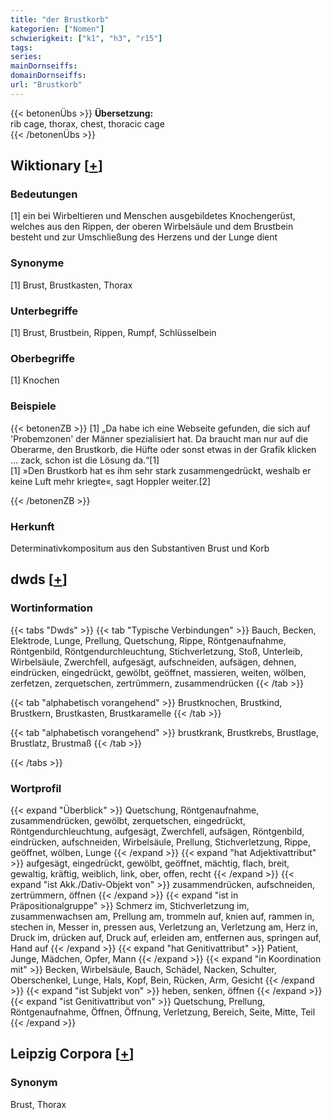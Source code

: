 ```yaml
---
title: "der Brustkorb"
kategorien: ["Nomen"]
schwierigkeit: ["k1", "h3", "r15"]
tags:
series:
mainDornseiffs:
domainDornseiffs:
url: "Brustkorb"
---
```


{{< betonenÜbs >}}
**Übersetzung:**  
rib cage, thorax, chest, thoracic cage  
{{< /betonenÜbs >}}

## Wiktionary [[+](https://de.wiktionary.org/wiki/Brustkorb)]

### Bedeutungen
[1] ein bei Wirbeltieren und Menschen ausgebildetes Knochengerüst, welches aus den Rippen, der oberen Wirbelsäule und dem Brustbein besteht und zur Umschließung des Herzens und der Lunge dient  

### Synonyme
[1] Brust, Brustkasten, Thorax  

### Unterbegriffe
[1] Brust, Brustbein, Rippen, Rumpf, Schlüsselbein  

### Oberbegriffe
[1] Knochen  

### Beispiele
{{< betonenZB >}}
[1] „Da habe ich eine Webseite gefunden, die sich auf 'Probemzonen' der Männer spezialisiert hat. Da braucht man nur auf die Oberarme, den Brustkorb, die Hüfte oder sonst etwas in der Grafik klicken … zack, schon ist die Lösung da.“[1]  
[1] »Den Brustkorb hat es ihm sehr stark zusammengedrückt, weshalb er keine Luft mehr kriegte«, sagt Hoppler weiter.[2]  

{{< /betonenZB >}}
### Herkunft
Determinativkompositum aus den Substantiven Brust und Korb  



## dwds [[+](https://www.dwds.de/wb/Brustkorb)]

### Wortinformation
{{< tabs "Dwds" >}}
{{< tab "Typische Verbindungen" >}}
Bauch, Becken, Elektrode, Lunge, Prellung, Quetschung, Rippe, Röntgenaufnahme, Röntgenbild, Röntgendurchleuchtung, Stichverletzung, Stoß, Unterleib, Wirbelsäule, Zwerchfell, aufgesägt, aufschneiden, aufsägen, dehnen, eindrücken, eingedrückt, gewölbt, geöffnet, massieren, weiten, wölben, zerfetzen, zerquetschen, zertrümmern, zusammendrücken
{{< /tab >}}

{{< tab "alphabetisch vorangehend" >}}
Brustknochen, Brustkind, Brustkern, Brustkasten, Brustkaramelle
{{< /tab >}}

{{< tab "alphabetisch vorangehend" >}}
brustkrank, Brustkrebs, Brustlage, Brustlatz, Brustmaß
{{< /tab >}}

{{< /tabs >}}

### Wortprofil
{{< expand "Überblick" >}} Quetschung, Röntgenaufnahme, zusammendrücken, gewölbt, zerquetschen, eingedrückt, Röntgendurchleuchtung, aufgesägt, Zwerchfell, aufsägen, Röntgenbild, eindrücken, aufschneiden, Wirbelsäule, Prellung, Stichverletzung, Rippe, geöffnet, wölben, Lunge {{< /expand >}}
{{< expand "hat Adjektivattribut" >}} aufgesägt, eingedrückt, gewölbt, geöffnet, mächtig, flach, breit, gewaltig, kräftig, weiblich, link, ober, offen, recht {{< /expand >}}
{{< expand "ist Akk./Dativ-Objekt von" >}} zusammendrücken, aufschneiden, zertrümmern, öffnen {{< /expand >}}
{{< expand "ist in Präpositionalgruppe" >}} Schmerz im, Stichverletzung im, zusammenwachsen am, Prellung am, trommeln auf, knien auf, rammen in, stechen in, Messer in, pressen aus, Verletzung an, Verletzung am, Herz in, Druck im, drücken auf, Druck auf, erleiden am, entfernen aus, springen auf, Hand auf {{< /expand >}}
{{< expand "hat Genitivattribut" >}} Patient, Junge, Mädchen, Opfer, Mann {{< /expand >}}
{{< expand "in Koordination mit" >}} Becken, Wirbelsäule, Bauch, Schädel, Nacken, Schulter, Oberschenkel, Lunge, Hals, Kopf, Bein, Rücken, Arm, Gesicht {{< /expand >}}
{{< expand "ist Subjekt von" >}} heben, senken, öffnen {{< /expand >}}
{{< expand "ist Genitivattribut von" >}} Quetschung, Prellung, Röntgenaufnahme, Öffnen, Öffnung, Verletzung, Bereich, Seite, Mitte, Teil {{< /expand >}}

## Leipzig Corpora [[+](https://corpora.uni-leipzig.de/en/res?word=Brustkorb&corpusId=deu_newscrawl-public_2018)]


### Synonym
Brust, Thorax


